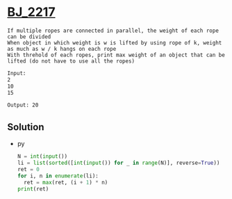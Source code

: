 # [BJ_2217](https://acmicpc.net/problem/2217)

```en
If multiple ropes are connected in parallel, the weight of each rope can be divided
When object in which weight is w is lifted by using rope of k, weight as much as w / k hangs on each rope
With threhold of each ropes, print max weight of an object that can be lifted (do not have to use all the ropes)
```

```txt
Input:
2
10
15

Output: 20
```

## Solution

* py

  ```py
  N = int(input())
  li = list(sorted([int(input()) for _ in range(N)], reverse=True))
  ret = 0
  for i, n in enumerate(li):
    ret = max(ret, (i + 1) * n)
  print(ret)
  ```
